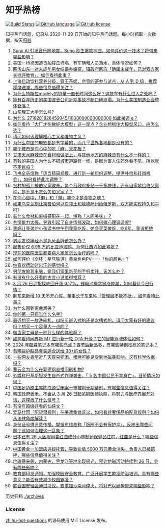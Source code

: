 # 知乎热榜
[![Build Status](https://github.com/ToWeLong/zhihu-hot-questions/workflows/CI/badge.svg)](https://github.com/ToWeLong/zhihu-hot-questions/actions)
[![GitHub language](https://img.shields.io/badge/language-golang-orange.svg)](https://golang.org/)
[![GitHub license](https://img.shields.io/github/license/ToWeLong/zhihu-hot-questions)](https://github.com/ToWeLong/zhihu-hot-questions/blob/main/LICENSE)

知乎热门话题，记录从 2020-11-29 日开始的知乎热门话题。每小时抓取一次数据，按天[归档](./archives)

<!-- BEGIN -->

1. [Suno AI 引发音乐圈地震，Suno 秒生爆款神曲，如何评价这一技术？将带来哪些影响？](https://www.zhihu.com/question/650087189)
1. [美国一桥梁因遭货船撞击坍塌，有车辆和人员落水，具体情况如何？](https://www.zhihu.com/question/650242930)
1. [网传山东一对未成年男女结婚办婚宴，镇政府回应「确属未成年，已对双方家长批评教育」，如何看待此事？](https://www.zhihu.com/question/650067324)
1. [上海启动饮料营养分级，霸王茶姬、奈雪的茶参与试点，从 A 到 D 级，推荐程度递减，哪些信息值得关注？](https://www.zhihu.com/question/650252195)
1. [为什么特斯拉modely的销量一直长时间这么好？这款车有什么过人之处吗？](https://www.zhihu.com/question/649883189)
1. [拥有百年历史的美国波音公司近期事故不断口碑崩塌，为什么美国制造业会整体衰落？](https://www.zhihu.com/question/649647986)
1. [山东理工大学怎么样?](https://www.zhihu.com/question/337346243)
1. [为什么 2718281828459045/1000000000000000 如此接近 e？](https://www.zhihu.com/question/649835442)
1. [如何看待「大厂才能做好大模型」这一观点？企业想抓住大模型风口，应怎么选？](https://www.zhihu.com/question/650116158)
1. [请问如何该理解唯心主义和唯物主义？](https://www.zhihu.com/question/649552854)
1. [为什么中国的电影都是有字幕的，而几乎世界各地都是没有的？](https://www.zhihu.com/question/547929535)
1. [哪个城市是你心中的吃「麻」天花板？](https://www.zhihu.com/question/649692877)
1. [甘肃天水麻辣烫在食材和做法上，与其他地方的麻辣烫有什么不一样的？](https://www.zhihu.com/question/648723768)
1. [有钱的美国人为什么不把城市道路修一修，是因为富人住郊外看不见，所以就不用修吗？](https://www.zhihu.com/question/634601137)
1. [飞书全员信称「适当精简规模，进行新一轮组织调整，提供补偿和转岗机会」，如何看待此次调整？](https://www.zhihu.com/question/650203007)
1. [农村的孤儿被伯父家收养，每个月政府补贴一千多块钱，还有自家地给伯父家种，是不是不怎么欠伯父家了？](https://www.zhihu.com/question/648000970)
1. [在你心目中，「麻」和「辣」哪个才是食物之魂？](https://www.zhihu.com/question/649692826)
1. [如果乌克兰割让第聂伯河以东领土和敖德萨州给俄罗斯，双方能实现持久和平吗?](https://www.zhihu.com/question/650146544)
1. [有什么食材和麻椒搭配在一起，堪称「人间美味」？](https://www.zhihu.com/question/649692836)
1. [共情能力太强，导致引起了自身情绪波动，如何做心理调适呢?](https://www.zhihu.com/question/649993849)
1. [我妈让我弟的小孩读书中午到我家吃饭，她会买菜做饭，吃6年，我该拒绝吗？](https://www.zhihu.com/question/649717842)
1. [男朋友说痛经不是免死金牌该怎么办？](https://www.zhihu.com/question/649628084)
1. [起售价仅 6.98 万的比亚迪海鸥，为何让西方如此紧张？](https://www.zhihu.com/question/650072606)
1. [现在的医院医生都要病人家属怎么治疗的吗？](https://www.zhihu.com/question/649774470)
1. [如何评价《崩坏：星穹铁道》黄泉角色PV——「你的颜色」?](https://www.zhihu.com/question/650205482)
1. [你喜欢运动时出汗的感觉吗？](https://www.zhihu.com/question/650008668)
1. [男朋友偷我电脑，偷我们家里新买的手机卖钱，该怎么办？](https://www.zhihu.com/question/648856097)
1. [有没有什么好看的古言小说值得推荐？](https://www.zhihu.com/question/356909389)
1. [3 月 26 日沪指探底回升涨 0.17%，锂电池概念掀涨停潮，如何看待今日行情？](https://www.zhihu.com/question/650185412)
1. [胖东来新增 10 天不开心假，董事长于东来称「管理层不能不批」，如何看待此事？](https://www.zhihu.com/question/650250177)
1. [为什么回到家会想哭？](https://www.zhihu.com/question/649992029)
1. [你的第一只猫叫什么名字?](https://www.zhihu.com/question/457618292)
1. [最近想买一款洗碗机，纠结买嵌入式的还是水槽式的，请问大家有好的建议吗？想买一个容量大一点的？](https://www.zhihu.com/question/407370178)
1. [做当家主母是一种什么样的体验啊？](https://www.zhihu.com/question/636804671)
1. [如何看待问界新 M7 进行新一轮 OTA 升级？它的智能驾驶体验如何？](https://www.zhihu.com/question/650228576)
1. [2024 年酷睿笔记本有哪些亮点？春节后新品多，有哪些特别推荐的笔记本？](https://www.zhihu.com/question/645328131)
1. [有哪些护肤品套装适合送给 30+的女性？](https://www.zhihu.com/question/645932405)
1. [一些网友表示近几天容易犯困、嗜睡可能是受到地磁暴影响，这有科学依据吗？](https://www.zhihu.com/question/650208336)
1. [曹云金为什么在郭德纲直播间刷礼物?](https://www.zhihu.com/question/650152998)
1. [外媒称巴基斯坦发生自杀式炸弹袭击，「 5 名中国公民不幸身亡」，目前情况如何？](https://www.zhihu.com/question/650276859)
1. [中国足协原主席陈戌源受贿案一审被判无期徒刑，有哪些信息值得关注？](https://www.zhihu.com/question/650180764)
1. [韩国政府表示，不会从 3 月 26 日起吊销医师执照，将努力与医疗界展开对话，这释放了什么信号？](https://www.zhihu.com/question/650125881)
1. [有没有超级好看的仙侠文？](https://www.zhihu.com/question/646737911)
1. [爱马仕因「配货潜规则」在美遭集体诉讼，如何看待奢侈品的配货规则？如何从法律角度解读？](https://www.zhihu.com/question/650196320)
1. [身份证号遭恶意传播，樊振东维权称「饭圈不会有保护伞」，反映出哪些问题？该如何治理这一乱象？](https://www.zhihu.com/question/650145037)
1. [日本已有 26 人因服用含红曲成分小林制药保健品住院，红曲是什么？哪些信息值得关注？](https://www.zhihu.com/question/650071893)
1. [中国黄金一加盟店违规托管，导致价值 5000 万元黄金消失，负责人已被羁押，哪些信息值得关注？](https://www.zhihu.com/question/650180923)
1. [地磁暴来袭，内蒙古、黑龙江等地出现极光，预计地磁活动持续到 26 日，会有哪些影响？](https://www.zhihu.com/question/650172566)
1. [教育部印发通知，加强校园安全教育，广泛开展学生欺凌防治培训，具有哪些意义？能否有效减少校园霸凌？](https://www.zhihu.com/question/650137070)
1. [联合国安理会通过决议，要求加沙斋月停火，将对巴以局势带来哪些影响？](https://www.zhihu.com/question/650148402)

<!-- END -->

历史归档 [./archives](./archives)


### License
[zhihu-hot-questions](https://github.com/towelong/zhihu-hot-questions) 的源码使用 MIT License 发布。